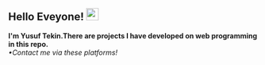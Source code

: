 ## Hello Eveyone! <img src = "https://www.flaticon.com/svg/vstatic/svg/2165/2165920.svg?token=exp=1619052613~hmac=627843fe8481498a8c8104439ec2b20f" width="25">

<b>I'm Yusuf Tekin.There are projects I have developed on web programming in this repo.</b>
<br>
<i>•Contact me via these platforms!</i>
